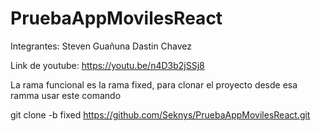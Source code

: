 # PruebaAppMovilesReact
Integrantes:
Steven Guañuna
Dastin Chavez

Link de youtube: https://youtu.be/n4D3b2jSSj8

La rama funcional es la rama fixed, para clonar el proyecto desde esa ramma usar este comando

git clone -b fixed https://github.com/Seknys/PruebaAppMovilesReact.git
